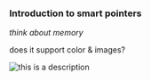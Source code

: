 
### Introduction to smart pointers

*think about memory*

does it support color & images? 

![this is a description](images/Captura%20de%20pantalla%202025-03-30%20a%20la(s)%208.35.24%20p.m..png)
